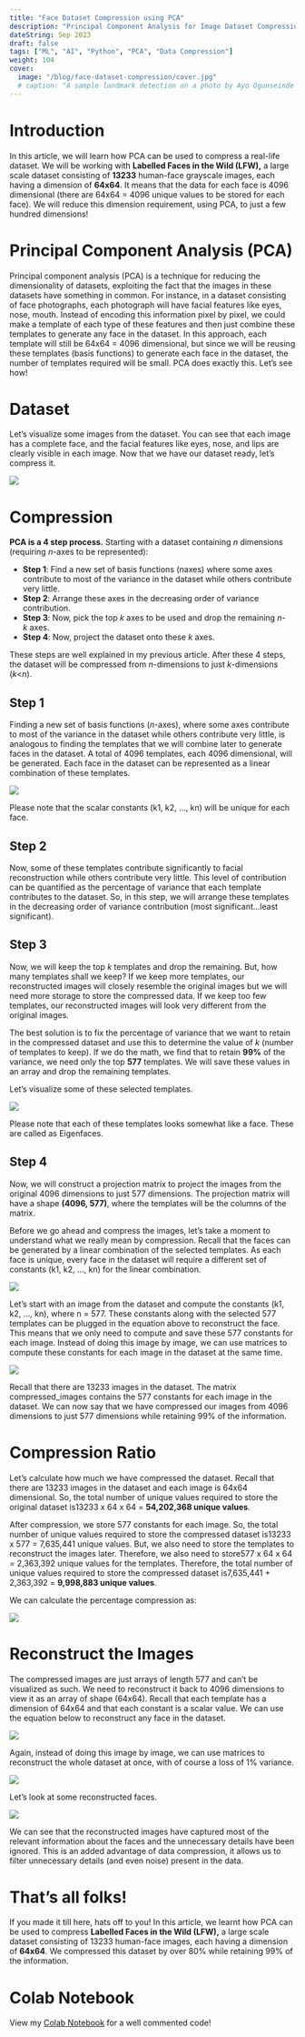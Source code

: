 ```yaml
---
title: "Face Dataset Compression using PCA"
description: "Principal Component Analysis for Image Dataset Compression"
dateString: Sep 2023
draft: false
tags: ["ML", "AI", "Python", "PCA", "Data Compression"]
weight: 104
cover:
  image: "/blog/face-dataset-compression/cover.jpg"
  # caption: "A sample landmark detection on a photo by Ayo Ogunseinde taken from Unsplash"
---
```


# Introduction

In this article, we will learn how PCA can be used to compress a real-life dataset. We will be working with **Labelled Faces in the Wild (LFW),** a large scale dataset consisting of **13233** human-face grayscale images, each having a dimension of **64x64**. It means that the data for each face is 4096 dimensional (there are 64x64 = 4096 unique values to be stored for each face). We will reduce this dimension requirement, using PCA, to just a few hundred dimensions!

# Principal Component Analysis (PCA)

Principal component analysis (PCA) is a technique for reducing the dimensionality of datasets, exploiting the fact that the images in these datasets have something in common. For instance, in a dataset consisting of face photographs, each photograph will have facial features like eyes, nose, mouth. Instead of encoding this information pixel by pixel, we could make a template of each type of these features and then just combine these templates to generate any face in the dataset. In this approach, each template will still be 64x64 = 4096 dimensional, but since we will be reusing these templates (basis functions) to generate each face in the dataset, the number of templates required will be small. PCA does exactly this. Let’s see how!

# Dataset

Let’s visualize some images from the dataset. You can see that each image has a complete face, and the facial features like eyes, nose, and lips are clearly visible in each image. Now that we have our dataset ready, let’s compress it.

![](/blog/face-dataset-compression/img1.jpg)

# Compression

**PCA is a 4 step process.** Starting with a dataset containing *n* dimensions (requiring *n*-axes to be represented):

- **Step 1**: Find a new set of basis functions (*n*axes) where some axes contribute to most of the variance in the dataset while others contribute very little.
- **Step 2**: Arrange these axes in the decreasing order of variance contribution.
- **Step 3**: Now, pick the top *k* axes to be used and drop the remaining *n-k* axes.
- **Step 4**: Now, project the dataset onto these *k* axes.

These steps are well explained in my previous article. After these 4 steps, the dataset will be compressed from *n*-dimensions to just *k*-dimensions (_k_<_n_).

## Step 1

Finding a new set of basis functions (_n_-axes), where some axes contribute to most of the variance in the dataset while others contribute very little, is analogous to finding the templates that we will combine later to generate faces in the dataset. A total of 4096 templates, each 4096 dimensional, will be generated. Each face in the dataset can be represented as a linear combination of these templates.

![](/blog/face-dataset-compression/img2.jpg)

Please note that the scalar constants (k1, k2, …, kn) will be unique for each face.

## Step 2

Now, some of these templates contribute significantly to facial reconstruction while others contribute very little. This level of contribution can be quantified as the percentage of variance that each template contributes to the dataset. So, in this step, we will arrange these templates in the decreasing order of variance contribution (most significant…least significant).

## Step 3

Now, we will keep the top *k* templates and drop the remaining. But, how many templates shall we keep? If we keep more templates, our reconstructed images will closely resemble the original images but we will need more storage to store the compressed data. If we keep too few templates, our reconstructed images will look very different from the original images.

The best solution is to fix the percentage of variance that we want to retain in the compressed dataset and use this to determine the value of *k* (number of templates to keep). If we do the math, we find that to retain **99%** of the variance, we need only the top **577** templates. We will save these values in an array and drop the remaining templates.

Let’s visualize some of these selected templates.

![](/blog/face-dataset-compression/img3.jpg)

Please note that each of these templates looks somewhat like a face. These are called as Eigenfaces.

## Step 4

Now, we will construct a projection matrix to project the images from the original 4096 dimensions to just 577 dimensions. The projection matrix will have a shape **(4096, 577)**, where the templates will be the columns of the matrix.

Before we go ahead and compress the images, let’s take a moment to understand what we really mean by compression. Recall that the faces can be generated by a linear combination of the selected templates. As each face is unique, every face in the dataset will require a different set of constants (k1, k2, …, kn) for the linear combination.

![](/blog/face-dataset-compression/img2.jpg)

Let’s start with an image from the dataset and compute the constants (k1, k2, …, kn), where n = 577. These constants along with the selected 577 templates can be plugged in the equation above to reconstruct the face. This means that we only need to compute and save these 577 constants for each image. Instead of doing this image by image, we can use matrices to compute these constants for each image in the dataset at the same time.

![](/blog/face-dataset-compression/img4.jpg)

Recall that there are 13233 images in the dataset. The matrix compressed_images contains the 577 constants for each image in the dataset. We can now say that we have compressed our images from 4096 dimensions to just 577 dimensions while retaining 99% of the information.

# Compression Ratio

Let’s calculate how much we have compressed the dataset. Recall that there are 13233 images in the dataset and each image is 64x64 dimensional. So, the total number of unique values required to store the original dataset is13233 x 64 x 64 = **54,202,368 unique values**.

After compression, we store 577 constants for each image. So, the total number of unique values required to store the compressed dataset is13233 x 577 = 7,635,441 unique values. But, we also need to store the templates to reconstruct the images later. Therefore, we also need to store577 x 64 x 64 = 2,363,392 unique values for the templates. Therefore, the total number of unique values required to store the compressed dataset is7,635,441 + 2,363,392 = **9,998,883 unique values**.

We can calculate the percentage compression as:

![](/blog/face-dataset-compression/img5.jpg)

# Reconstruct the Images

The compressed images are just arrays of length 577 and can’t be visualized as such. We need to reconstruct it back to 4096 dimensions to view it as an array of shape (64x64). Recall that each template has a dimension of 64x64 and that each constant is a scalar value. We can use the equation below to reconstruct any face in the dataset.

![](/blog/face-dataset-compression/img2.jpg)

Again, instead of doing this image by image, we can use matrices to reconstruct the whole dataset at once, with of course a loss of 1% variance.

![](/blog/face-dataset-compression/img6.jpg)

Let’s look at some reconstructed faces.

![](/blog/face-dataset-compression/img7.jpg)

We can see that the reconstructed images have captured most of the relevant information about the faces and the unnecessary details have been ignored. This is an added advantage of data compression, it allows us to filter unnecessary details (and even noise) present in the data.

# That’s all folks!

If you made it till here, hats off to you! In this article, we learnt how PCA can be used to compress **Labelled Faces in the Wild (LFW),** a large scale dataset consisting of 13233 human-face images, each having a dimension of **64x64**. We compressed this dataset by over 80% while retaining 99% of the information.

# Colab Notebook

View my [Colab Notebook](https://colab.research.google.com/drive/1QZYqjLm_rLxkgR6COMjjBicHSLMwKxF-) for a well commented code!
